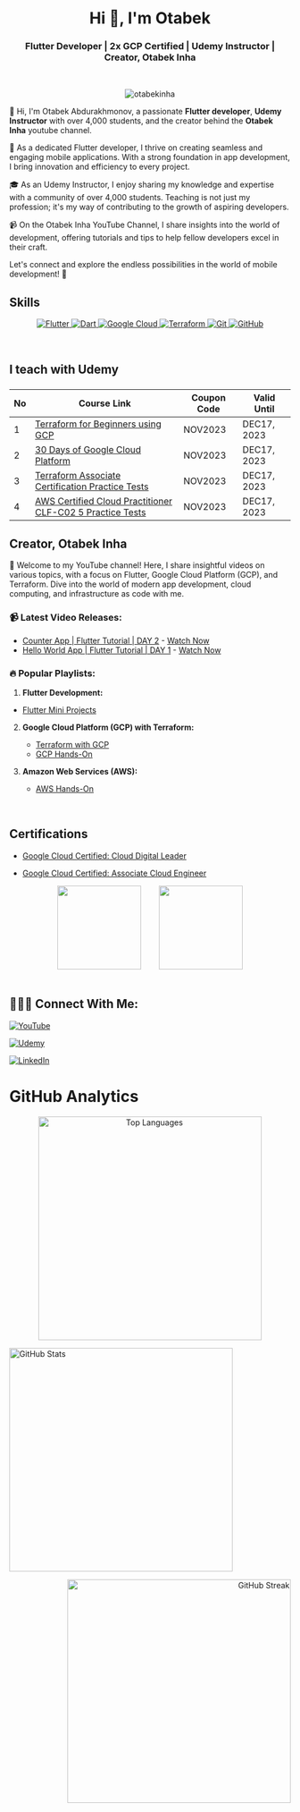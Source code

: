 <h1 align="center">Hi 👋, I'm Otabek</h1>
<h3 align="center">Flutter Developer | 2x GCP Certified | Udemy Instructor | Creator, Otabek Inha</h3>

<br>

<p align="center"> <img src="https://komarev.com/ghpvc/?username=otabekinha&label=Profile%20views&color=0e75b6&style=for-the-badge&color=CD5C5C&label=PROFILE+VIEWS" alt="otabekinha" /> </p>

<p>
  👋 Hi, I'm Otabek Abdurakhmonov, a passionate <b>Flutter developer</b>, <b>Udemy Instructor</b> with over 4,000 students, and the creator behind the <b>Otabek Inha</b> youtube channel.

🚀 As a dedicated Flutter developer, I thrive on creating seamless and engaging mobile applications. With a strong foundation in app development, I bring innovation and efficiency to every project.

🎓 As an Udemy Instructor, I enjoy sharing my knowledge and expertise with a community of over 4,000 students. Teaching is not just my profession; it's my way of contributing to the growth of aspiring developers.

📹 On the Otabek Inha YouTube Channel, I share insights into the world of development, offering tutorials and tips to help fellow developers excel in their craft.

Let's connect and explore the endless possibilities in the world of mobile development! 🚀
</p>

## **Skills**

<p align="center">
  
  <a href="https://www.terraform.com/" target="_blank" rel="noreferrer">
    <img src="https://img.icons8.com/color/64/000000/flutter.png" alt="Flutter"/>
  </a>
  
  <a href="https://www.terraform.com/" target="_blank" rel="noreferrer">
    <img src="https://img.icons8.com/color/64/000000/dart.png" alt="Dart"/>
  </a>

  <a href="https://cloud.google.com" target="_blank" rel="noreferrer">
    <img src="https://img.icons8.com/color/64/000000/google-cloud.png" alt="Google Cloud"/>
  </a>
  
  <a href="https://www.terraform.com/" target="_blank" rel="noreferrer">
    <img src="https://img.icons8.com/color/64/000000/terraform.png" alt="Terraform"/>
  </a>

  <a href="https://git-scm.com/" target="_blank" rel="noreferrer">
    <img src="https://img.icons8.com/color/64/000000/git.png" alt="Git"/>
  </a>
 
  <a href="https://kubernetes.io" target="_blank" rel="noreferrer">
    <img src="https://img.icons8.com/color/64/000000/github.png" alt="GitHub"/>
  </a>

</p>

<br>

## **I teach with Udemy**
<h3 align="left">

| No  | Course Link | Coupon Code | Valid Until |
| --- | ----------- | ----------- | ----------- |
| 1 | [Terraform for Beginners using GCP](https://www.udemy.com/course/terraform-for-beginners-using-google-cloud-platform-gcp/?couponCode=2C043499442C3A8BC7FA) | NOV2023 | DEC17, 2023 |
| 2 | [30 Days of Google Cloud Platform](https://www.udemy.com/course/30-days-of-google-cloud-the-complete-gcp-beginners-bootcamp/?couponCode=4CC92115EF5DB20471EB) | NOV2023 | DEC17, 2023 |
| 3 | [Terraform Associate Certification Practice Tests](https://www.udemy.com/course/terraform-associate-certification-practice-test-exam-2023-x/?couponCode=FFCF87B1A69B610CBF96) | NOV2023 | DEC17, 2023 |
| 4 | [AWS Certified Cloud Practitioner CLF-C02 5 Practice Tests](https://www.udemy.com/course/aws-certified-cloud-practitioner-clf-c02-5-practice-tests/?couponCode=DB9940EA90722B0448E0) | NOV2023 | DEC17, 2023 |


## **Creator, Otabek Inha**

🚀 Welcome to my YouTube channel! Here, I share insightful videos on various topics, with a focus on Flutter, Google Cloud Platform (GCP), and Terraform. Dive into the world of modern app development, cloud computing, and infrastructure as code with me.

### 📹 Latest Video Releases:

- [Counter App | Flutter Tutorial | DAY 2](https://youtu.be/-uphCG2cL1E) - [Watch Now](https://youtu.be/-uphCG2cL1E)
- [Hello World App | Flutter Tutorial | DAY 1](https://youtu.be/d39mJ4p5K5k) - [Watch Now](https://youtu.be/d39mJ4p5K5k)

### 🔥 Popular Playlists:

1. **Flutter Development:**
  - [Flutter Mini Projects](https://www.youtube.com/playlist?list=PLL220wRvDvTndDyF5258yskRYLgEPMhlT) 

2. **Google Cloud Platform (GCP) with Terraform:**
   - [Terraform with GCP](https://www.youtube.com/playlist?list=PLL220wRvDvTm_MyPtW0W3kc1_Htb3cJev)
   - [GCP Hands-On](https://www.youtube.com/playlist?list=PLL220wRvDvTmYNwyZu541b_BfbCQUYAzT)

3. **Amazon Web Services (AWS):**
   - [AWS Hands-On](https://www.youtube.com/playlist?list=PLL220wRvDvTl7NdX5aZzeHTZXr_cQ5KnE)

<br>

## **Certifications**

<div align="left">

- [Google Cloud Certified: Cloud Digital Leader](https://www.credential.net/18082f1e-719f-4795-b690-c5311f94b174?key=8b88183d3772e1cc21a997c28df7f368d05600d45a125d096e5fd83595ea142f)
  <br>
  
- [Google Cloud Certified: Associate Cloud Engineer](https://www.credential.net/f0641378-678b-4ed7-8844-ae243ee8ed4c)

</div>

<div align="center">
  <img src="https://miro.medium.com/v2/1*T59fnCvp71WqNeuytWGorA.png" width="150" height="150" style="margin-right: 20px;">
  &nbsp; <!-- Adding space between images -->
  <img src="https://arki1.com/wp-content/uploads/2022/02/certificate-cloud-digital-leader-google-cloud.png" width="150" height="150">
</div>


<br>

## 🧑🏻‍💻 Connect With Me:

<div align="left">
  
  [![YouTube](https://img.icons8.com/color/96/000000/youtube-play.png)](https://www.youtube.com/@otabekinha/videos)
  <br>
  
  [![Udemy](https://img.icons8.com/color/96/000000/udemy.png)](https://www.udemy.com/courses/search/?src=ukw&q=otabek)
  <br>
  
  [![LinkedIn](https://img.icons8.com/color/96/000000/linkedin.png)](https://www.linkedin.com/in/otabekinha/)
  
</div>




<h1 align="left">GitHub Analytics</h1>

<p align="center">
  <img src="https://github-readme-stats.vercel.app/api/top-langs?username=otabekinha&show_icons=true&locale=en&layout=compact&theme=dark" alt="Top Languages" width="400" />
</p>

<p align="left">
  <img src="https://github-readme-stats.vercel.app/api?username=otabekinha&show_icons=true&locale=en&theme=dark" alt="GitHub Stats" width="400" />
</p>

<p align="right">
  <img src="https://github-readme-streak-stats.herokuapp.com/?user=otabekinha&theme=dark" alt="GitHub Streak" width="400" />
</p>




